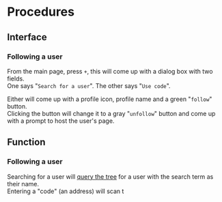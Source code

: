 # Procedures
## Interface
### Following a user
From the main page, press `+`, this will come up with a dialog box with two fields.  
One says "`Search for a user`".
The other says "`Use code`".

Either will come up with a profile icon, profile name and a green "`follow`" button.  
Clicking the button will change it to a gray "`unfollow`" button and come up with a prompt to host the user's page.

## Function
### Following a user
Searching for a user will [query the tree](wip.md) for a user with the search term as their name.  
Entering a "code" (an address) will scan t
<!--stackedit_data:
eyJoaXN0b3J5IjpbLTM1ODc5ODM2MF19
-->